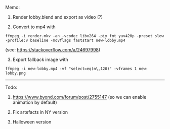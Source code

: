 Memo:

1. Render lobby.blend and export as video (?)

2. Convert to mp4 with

```
ffmpeg -i render.mkv -an -vcodec libx264 -pix_fmt yuv420p -preset slow -profile:v baseline -movflags faststart new-lobby.mp4
```
(see: https://stackoverflow.com/a/24697998)

3. Export fallback image with
```
ffmpeg -i new-lobby.mp4 -vf "select=eq(n\,120)" -vframes 1 new-lobby.png
```

---


Todo: 

1. https://www.byond.com/forum/post/2755147 (so we can enable animation by default)

2. Fix artefacts in NY version

3. Halloween version
